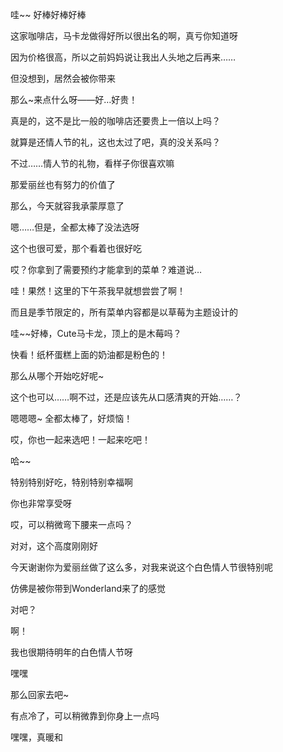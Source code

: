 哇~~ 好棒好棒好棒

这家咖啡店，马卡龙做得好所以很出名的啊，真亏你知道呀

因为价格很高，所以之前妈妈说让我出人头地之后再来……

但没想到，居然会被你带来

那么~来点什么呀——好…好贵！

真是的，这不是比一般的咖啡店还要贵上一倍以上吗？

就算是还情人节的礼，这也太过了吧，真的没关系吗？

不过……情人节的礼物，看样子你很喜欢嘛

那爱丽丝也有努力的价值了

那么，今天就容我承蒙厚意了

嗯……但是，全都太棒了没法选呀

这个也很可爱，那个看着也很好吃

哎？你拿到了需要预约才能拿到的菜单？难道说…

哇！果然！这里的下午茶我早就想尝尝了啊！

而且是季节限定的，所有菜单内容都是以草莓为主题设计的

哇~~好棒，Cute马卡龙，顶上的是木莓吗？

快看！纸杯蛋糕上面的奶油都是粉色的！

那么从哪个开始吃好呢~

这个也可以……啊不过，还是应该先从口感清爽的开始……？

嗯嗯嗯~ 全都太棒了，好烦恼！

哎，你也一起来选吧！一起来吃吧！

哈~~

特别特别好吃，特别特别幸福啊

你也非常享受呀

哎，可以稍微弯下腰来一点吗？

对对，这个高度刚刚好

今天谢谢你为爱丽丝做了这么多，对我来说这个白色情人节很特别呢

仿佛是被你带到Wonderland来了的感觉

对吧？

啊！

我也很期待明年的白色情人节呀

嘿嘿

那么回家去吧~

有点冷了，可以稍微靠到你身上一点吗

嘿嘿，真暖和

